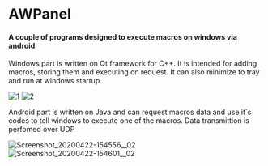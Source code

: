 # AWPanel
#### A couple of programs designed to execute macros on windows via android
Windows part is written on Qt framework for C++. It is intended for adding macros, storing them and executing on request.
It can also minimize to tray and run at windows startup

![1](https://user-images.githubusercontent.com/61652332/79983308-41b96100-84b0-11ea-9b61-b35a2fa3760b.png)
![2](https://user-images.githubusercontent.com/61652332/79983310-42ea8e00-84b0-11ea-8ebf-05522de23af5.png)

Android part is written on Java and can request macros data and use it`s codes to tell windows to execute one of the macros.
Data transmittion is perfomed over UDP

![Screenshot_20200422-154556__02](https://user-images.githubusercontent.com/61652332/79983788-e89dfd00-84b0-11ea-80d6-82e530375b6a.jpg)
![Screenshot_20200422-154601__02](https://user-images.githubusercontent.com/61652332/79983791-e9cf2a00-84b0-11ea-9f3f-ea7e1fedff45.jpg)
